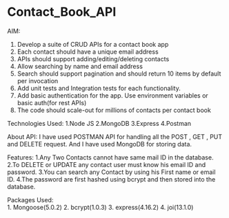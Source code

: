 # Contact_Book_API

AIM: 
  1. Develop a suite of CRUD APIs for a contact book app
  2. Each contact should have a unique email address
  3. APIs should support adding/editing/deleting contacts
  4. Allow searching by name and email address
  5. Search should support pagination and should return 10 items by default per invocation
  6. Add unit tests and Integration tests for each functionality.
  7. Add basic authentication for the app. Use environment variables or basic auth(for rest APIs)
  8. The code should scale-out for millions of contacts per contact book

Technologies Used:
  1.Node JS
  2.MongoDB
  3.Express
  4.Postman

About API:
  I have used POSTMAN API for handling all the POST , GET , PUT and DELETE request.
  And I have used MongoDB for storing data.
  
Features:
  1.Any Two Contacts cannot have same mail ID in the database.
  2.To DELETE or UPDATE any contact user must know his email ID and password.
  3.You can search any Contact by using his First name or email ID.
  4.The password are first hashed using bcrypt and then stored into the database.
  
  
Packages Used:   	
      1. Mongoose(5.0.2)
			2. bcrypt(1.0.3)
			3. express(4.16.2)
			4. joi(13.1.0)

